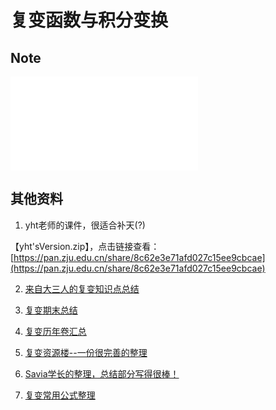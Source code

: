 # 复变函数与积分变换

## Note

<object data="NoteBySlowist.pdf" type="application/pdf" width="100%" height="800">
    <embed src="NoteBySlowist.pdf" type="application/pdf" />
</object>

## 其他资料

1. yht老师的课件，很适合补天(?)

【yht'sVersion.zip】，点击链接查看：[https://pan.zju.edu.cn/share/8c62e3e71afd027c15ee9cbcae](https://pan.zju.edu.cn/share/8c62e3e71afd027c15ee9cbcae)

2. [来自大三人的复变知识点总结](https://www.cc98.org/topic/6031251)

3. [复变期末总结](https://www.cc98.org/topic/6031298)

4. [复变历年卷汇总](https://www.cc98.org/topic/6031023)

5. [复变资源楼--一份很完善的整理](https://www.cc98.org/topic/6028277/1)

6. [Savia学长的整理，总结部分写得很棒！](https://savia7582.github.io/Exterior/Math/Complex/)

7. [复变常用公式整理](https://www.cc98.org/topic/4993207)
